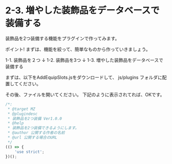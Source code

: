# 2-3. 増やした装飾品をデータベースで装備する
装飾品を2つ装備する機能をプラグインで作ってみます。

ポイント!
まずは、機能を絞って、簡単なものから作っていきましょう。

1-1. 装飾品を２つ
↓
1-2. 装飾品を3つ
↓
1-3. 増やした装飾品をデータベースで装備する

まずは、以下をAddEquipSlots.jsをダウンロードして、
js/plugins フォルダに配置してください。

その後、ファイルを開いてください。
下記のように表示されてれば、OKです。

```js
/*:
 * @target MZ
 * @plugindesc
 * 装飾品を2つ装備 Ver1.0.0
 * @help
 * 装飾品を2つ装備できるようにします。
 * @author 公開する作者の名前
 * @url 公開する場合のURL
 */
(() => {
    'use strict';
})();
```
